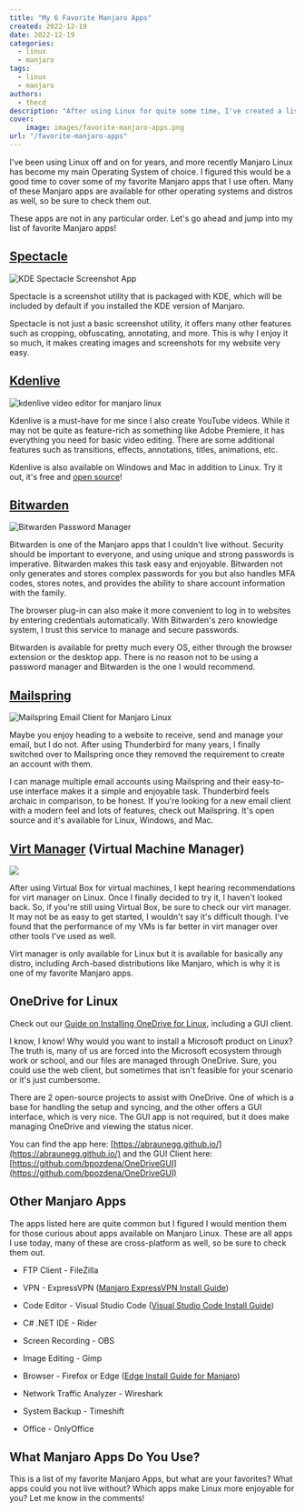 ```yaml
---
title: "My 6 Favorite Manjaro Apps"
created: 2022-12-19
date: 2022-12-19
categories: 
  - linux
  - manjaro
tags: 
  - linux
  - manjaro
authors: 
  - thecd
description: "After using Linux for quite some time, I've created a list of my favorite Manjaro apps. These are apps I use often and make Linux more enjoyable."
cover:
    image: images/favorite-manjaro-apps.png
url: "/favorite-manjaro-apps"
---
```


I've been using Linux off and on for years, and more recently Manjaro Linux has become my main Operating System of choice. I figured this would be a good time to cover some of my favorite Manjaro apps that I use often. Many of these Manjaro apps are available for other operating systems and distros as well, so be sure to check them out.

These apps are not in any particular order. Let's go ahead and jump into my list of favorite Manjaro apps!

## [Spectacle](https://apps.kde.org/spectacle/)

![KDE Spectacle Screenshot App](images/KDE-Manjaro-Spectacle.png)

Spectacle is a screenshot utility that is packaged with KDE, which will be included by default if you installed the KDE version of Manjaro.

Spectacle is not just a basic screenshot utility, it offers many other features such as cropping, obfuscating, annotating, and more. This is why I enjoy it so much, it makes creating images and screenshots for my website very easy.

## [Kdenlive](https://kdenlive.org/en/)

![kdenlive video editor for manjaro linux](images/kdenlive-video-editor-1024x548.png)

Kdenlive is a must-have for me since I also create YouTube videos. While it may not be quite as feature-rich as something like Adobe Premiere, it has everything you need for basic video editing. There are some additional features such as transitions, effects, annotations, titles, animations, etc.

Kdenlive is also available on Windows and Mac in addition to Linux. Try it out, it's free and [open source](https://invent.kde.org/multimedia/kdenlive)!

## [Bitwarden](https://bitwarden.com/)

![Bitwarden Password Manager](images/Bitwarden-Password-Manager.png)

Bitwarden is one of the Manjaro apps that I couldn't live without. Security should be important to everyone, and using unique and strong passwords is imperative. Bitwarden makes this task easy and enjoyable. Bitwarden not only generates and stores complex passwords for you but also handles MFA codes, stores notes, and provides the ability to share account information with the family.

The browser plug-in can also make it more convenient to log in to websites by entering credentials automatically. With Bitwarden's zero knowledge system, I trust this service to manage and secure passwords.

Bitwarden is available for pretty much every OS, either through the browser extension or the desktop app. There is no reason not to be using a password manager and Bitwarden is the one I would recommend.

## [Mailspring](https://getmailspring.com/)

![Mailspring Email Client for Manjaro Linux](images/Mailspring-Mail-Client-1024x577.png)

Maybe you enjoy heading to a website to receive, send and manage your email, but I do not. After using Thunderbird for many years, I finally switched over to Mailspring once they removed the requirement to create an account with them.

I can manage multiple email accounts using Mailspring and their easy-to-use interface makes it a simple and enjoyable task. Thunderbird feels archaic in comparison, to be honest. If you're looking for a new email client with a modern feel and lots of features, check out Mailspring. It's open source and it's available for Linux, Windows, and Mac.

## [Virt Manager](https://virt-manager.org/) (Virtual Machine Manager)

![](images/Virt-Manager.png)

After using Virtual Box for virtual machines, I kept hearing recommendations for virt manager on Linux. Once I finally decided to try it, I haven't looked back. So, if you're still using Virtual Box, be sure to check our virt manager. It may not be as easy to get started, I wouldn't say it's difficult though. I've found that the performance of my VMs is far better in virt manager over other tools I've used as well.

Virt manager is only available for Linux but it is available for basically any distro, including Arch-based distributions like Manjaro, which is why it is one of my favorite Manjaro apps.

## OneDrive for Linux

Check out our [Guide on Installing OneDrive for Linux](https://credibledev.com/onedrive-for-linux/), including a GUI client.

I know, I know! Why would you want to install a Microsoft product on Linux? The truth is, many of us are forced into the Microsoft ecosystem through work or school, and our files are managed through OneDrive. Sure, you could use the web client, but sometimes that isn't feasible for your scenario or it's just cumbersome.

There are 2 open-source projects to assist with OneDrive. One of which is a base for handling the setup and syncing, and the other offers a GUI interface, which is very nice. The GUI app is not required, but it does make managing OneDrive and viewing the status nicer.

You can find the app here: [https://abraunegg.github.io/](https://abraunegg.github.io/) and the GUI Client here: [https://github.com/bpozdena/OneDriveGUI](https://github.com/bpozdena/OneDriveGUI)

## Other Manjaro Apps

The apps listed here are quite common but I figured I would mention them for those curious about apps available on Manjaro Linux. These are all apps I use today, many of these are cross-platform as well, so be sure to check them out.

- FTP Client - FileZilla

- VPN - ExpressVPN ([Manjaro ExpressVPN Install Guide](https://credibledev.com/install-expressvpn-on-manjaro-linux/))

- Code Editor - Visual Studio Code ([Visual Studio Code Install Guide](https://credibledev.com/install-vs-code-on-manjaro-linux/))

- C# .NET IDE - Rider

- Screen Recording - OBS

- Image Editing - Gimp

- Browser - Firefox or Edge ([Edge Install Guide for Manjaro](https://credibledev.com/how-to-install-edge-on-manjaro/))

- Network Traffic Analyzer - Wireshark

- System Backup - Timeshift

- Office - OnlyOffice

## What Manjaro Apps Do You Use?

This is a list of my favorite Manjaro Apps, but what are your favorites? What apps could you not live without? Which apps make Linux more enjoyable for you? Let me know in the comments!
